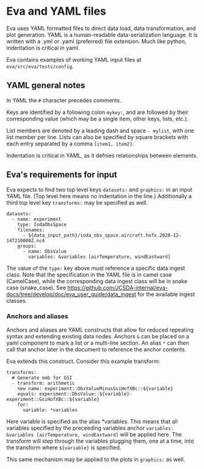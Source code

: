 # Eva and YAML files

Eva uses YAML formatted files to direct data load, data transformation, and 
plot generation.  YAML is a human-readable data-serialization language.  It is 
written with a .yml or .yaml (preferred) file extension.  Much like python, 
indentation is critical in yaml.

Eva contains examples of working YAML input files at `eva/src/eva/tests/config`.  

## YAML general notes
In YAML the `#` character precedes comments.  

Keys are identified by a following colon `mykey:`, and are followed by their corresponding value (which may be a single item, 
other keys, lists, etc.).  

List members are denoted by a leading dash and space `- mylist`, with one list member per line.  Lists can also be 
specified by square brackets with each entry separated by a comma `[item1, item2]`.

Indentation is critical in YAML, as it defnies relationships between elements.  

## Eva's requirements for input
Eva expects to find two top level keys `datasets:` and `graphics:` in an input YAML file.  (Top level here means no indentation in the line.)
Additionally a third top level key `transforms:` may be specified as well.

```
datasets:
  - name: experiment
    type: IodaObsSpace
    filenames:
      - ${data_input_path}/ioda_obs_space.aircraft.hofx.2020-12-14T210000Z.nc4
    groups:
      - name: ObsValue
        variables: &variables [airTemperature, windEastward]
```

The value of the `type:` key above must reference a specific data ingest class.  Note that the specification in the YAML file is in camel case (CamelCase), while the
corresponding data ingest class will be in snake case (snake_case).  See https://github.com/JCSDA-internal/eva-docs/tree/develop/doc/eva_user_guide/data_ingest 
for the available ingest classes.


### Anchors and aliases

Anchors and aliases are YAML constructs that allow for reduced repeating syntax and extending
existing data nodes. Anchors `&` can be placed on a yaml component to mark a list or a multi-line section. 
An alias `*` can then call that anchor later in the document to reference the anchor contents.

Eva extends this construct.  Consider this example transform:

```
transforms:
  # Generate omb for GSI
  - transform: arithmetic
    new name: experiment::ObsValueMinusGsiHofXBc::${variable}
    equals: experiment::ObsValue::${variable}-experiment::GsiHofXBc::${variable}
    for:
      variable: *variables
```
Here variable is specified as the alias *variables.  This means that all variables specified by the preceeding variables anchor 
`variables: &variables [airTemperature, windEastward]` will be applied here.  The transform will step through the variables 
plugging them, one at a time, into the transform where `${variable}` is specified.

This same mechanism may be applied to the plots in `graphics:` as well.
